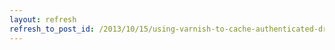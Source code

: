 ```yaml
---
layout: refresh
refresh_to_post_id: /2013/10/15/using-varnish-to-cache-authenticated-drupal-pages
---
```

